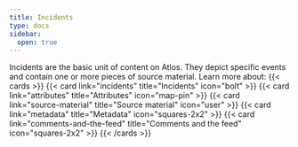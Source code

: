 ```yaml
---
title: Incidents
type: docs
sidebar:
  open: true
---
```


Incidents are the basic unit of content on Atlos. They depict specific events and contain one or more pieces of source material. Learn more about:
{{< cards >}} 
{{< card link="incidents" title="Incidents" icon="bolt" >}} 
{{< card link="attributes" title="Attributes" icon="map-pin" >}} 
{{< card link="source-material" title="Source material" icon="user" >}} 
{{< card link="metadata" title="Metadata" icon="squares-2x2" >}} 
{{< card link="comments-and-the-feed" title="Comments and the feed" icon="squares-2x2" >}} 
{{< /cards >}}
